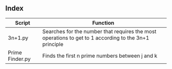 ## Index

Script | Function
------ | --------
3n+1.py | Searches for the number that requires the most operations to get to 1 according to the 3n+1 principle
Prime Finder.py | Finds the first n prime numbers between j and k
